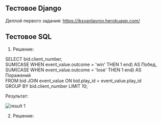 
Тестовое Django
------------------------------
Деплой первого задания: https://iksvanlavrov.herokuapp.com/


Тестовое SQL
--------------------------------------


1) Решение:

SELECT bid.client_number,  
SUM(CASE WHEN event_value.outcome = 'win' THEN 1 end) AS Побед,  
SUM(CASE WHEN event_value.outcome = 'lose' THEN 1 end) AS Поражений  
FROM bid JOIN event_value ON bid.play_id = event_value.play_id  
GROUP BY bid.client_number LIMIT 10;  

Результат:  

![result 1](https://github.com/Vanxolter/xvan_test/blob/c28bf4ff71e916f551e332092421290e95a7cee7/results/%D0%BA%D1%83.jpg)  

2) Решение:  

